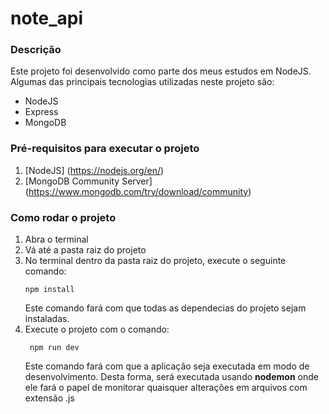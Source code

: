 # note_api

### Descrição

Este projeto foi desenvolvido como parte dos meus estudos em NodeJS.
Algumas das principais tecnologias utilizadas neste projeto são:

- NodeJS
- Express
- MongoDB

### Pré-requisitos para executar o projeto

1. [NodeJS] (https://nodejs.org/en/)
2. [MongoDB Community Server] (https://www.mongodb.com/try/download/community)

### Como rodar o projeto

1. Abra o terminal
2. Vá até a pasta raiz do projeto
3. No terminal dentro da pasta raiz do projeto, execute o seguinte comando:
   ```
   npm install
   ```
   Este comando fará com que todas as dependecias do projeto sejam instaladas.
4. Execute o projeto com o comando:
   ```
    npm run dev
   ```
   Este comando fará com que a aplicação seja executada em modo de desenvolvimento. Desta forma, será executada usando **nodemon** onde ele fará o papel de monitorar quaisquer alterações em arquivos com extensão .js
